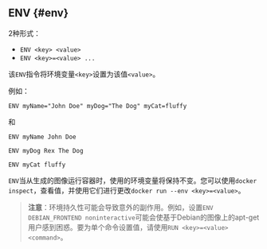 ## ENV {#env}

2种形式：

* `ENV <key> <value>`
* `ENV <key>=<value> ...`

该`ENV`指令将环境变量`<key>`设置为该值`<value>`。

例如：

```
ENV myName="John Doe" myDog="The Dog" myCat=fluffy
```

和

```
ENV myName John Doe

ENV myDog Rex The Dog

ENV myCat fluffy
```

`ENV`当从生成的图像运行容器时，使用的环境变量将保持不变。您可以使用`docker inspect`，查看值，并使用它们进行更改`docker run --env <key>=<value>`。

> **注意**：环境持久性可能会导致意外的副作用。例如，设置`ENV DEBIAN_FRONTEND noninteractive`可能会使基于Debian的图像上的apt-get用户感到困惑。要为单个命令设置值，请使用`RUN <key>=<value><command>`。



